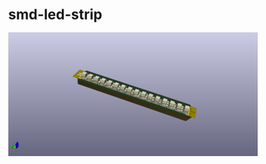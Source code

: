 # smd-led-strip

![board.png](https://github.com/barafael/smd-led-strip/blob/main/board.png?raw=true)
